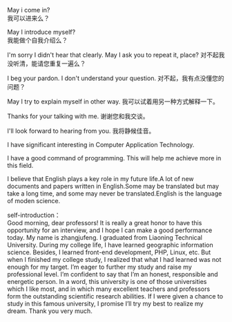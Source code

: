 May i come in?\
我可以进来么？

May I introduce myself?\
我能做个自我介绍么？

I'm sorry I didn't hear that clearly. May I ask you to repeat it, place?
对不起我没听清，能请您重复一遍么？

I beg your pardon. I don't understand your question.
对不起，我有点没懂您的问题？

May I try to explain myself in other way.
我可以试着用另一种方式解释一下。

Thanks for your talking with me.
谢谢您和我交谈。

I'll look forward to hearing from you.
我将静候佳音。

I have significant interesting in Computer Application Technology.

I have a good command of programming. This will help me achieve more in this field.

I believe that English  plays a key role in my future life.A lot of new documents and papers written in English.Some may be translated but may take a long time, and some may never be translated.English is the language of moden science.

self-introduction：\
Good morning, dear professors! It is really a great honor to have this opportunity for an interview, and I hope I can make a good performance today. My name is zhangjufeng. I graduated from Liaoning Technical University. During my college life, I have learned geographic information science. Besides, I learned front-end development, PHP, Linux, etc. But when I finished my college study, I realized that what I had learned was not enough for my target. I’m eager to further my study and raise my professional level. I’m confident to say that I’m an honest, responsible and energetic person. In a word, this university is one of those universities which I like most, and in which many excellent teachers and professors form the outstanding scientific research abilities. If I were given a chance to study in this famous university, I promise I’ll try my best to realize my dream. Thank you very much.
